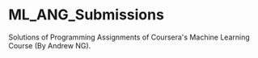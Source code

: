 # ML_ANG_Submissions
Solutions of Programming Assignments of Coursera's Machine Learning Course (By Andrew NG).
